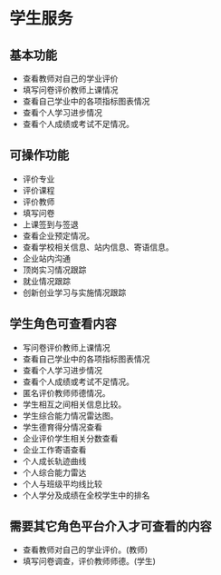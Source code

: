 # 学生服务

## 基本功能

* 查看教师对自己的学业评价
* 填写问卷评价教师上课情况
* 查看自己学业中的各项指标图表情况
* 查看个人学习进步情况
* 查看个人成绩或考试不足情况。 

## 可操作功能

* 评价专业
* 评价课程
* 评价教师
* 填写问卷
* 上课签到与签退
* 查看企业预定情况。
* 查看学校相关信息、站内信息、寄语信息。
* 企业站内沟通 
* 顶岗实习情况跟踪
* 就业情况跟踪
* 创新创业学习与实施情况跟踪

## 学生角色可查看内容

* 写问卷评价教师上课情况
* 查看自己学业中的各项指标图表情况
* 查看个人学习进步情况
* 查看个人成绩或考试不足情况。
* 匿名评价教师师德情况。
* 学生相互之间相关信息比较。
* 学生综合能力情况雷达图。
* 学生德育得分情况查看
* 企业评价学生相关分数查看
* 企业工作寄语查看
* 个人成长轨迹曲线
* 个人综合能力雷达
* 个人与班级平均线比较
* 个人学分及成绩在全校学生中的排名


## 需要其它角色平台介入才可查看的内容

* 查看教师对自己的学业评价。(教师)
* 填写问卷调查，评价教师师德。(学生)


